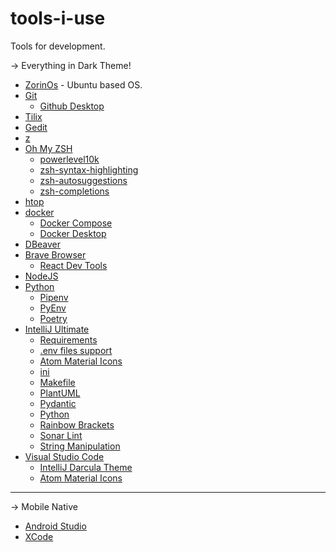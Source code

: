 # tools-i-use
Tools for development.

-> Everything in Dark Theme!
- [ZorinOs](https://www.docker.com/get-docker) - Ubuntu based OS.
- [Git](https://git-scm.com/book/en/v2/Getting-Started-Installing-Git)
  - [Github Desktop](https://docs.docker.com/compose/)
- [Tilix](https://gnunn1.github.io/tilix-web/) <!--- sudo apt install tilix -->
- [Gedit](https://wiki.gnome.org/Apps/Gedit) <!-- sudo apt-get install gedit -->
- [z](https://github.com/rupa/z/blob/master/z.sh)
- [Oh My ZSH](https://github.com/robbyrussell/oh-my-zsh)
  - [powerlevel10k](https://github.com/romkatv/powerlevel10k)
  - [zsh-syntax-highlighting](https://github.com/zsh-users/zsh-syntax-highlighting)
  - [zsh-autosuggestions](https://github.com/zsh-users/zsh-autosuggestions)
  - [zsh-completions](https://github.com/zsh-users/zsh-completions)
- [htop](https://hisham.hm/htop/) <!-- sudo apt install htop -->
- [docker](https://www.docker.com/get-docker)
  - [Docker Compose](https://docs.docker.com/compose/)
  - [Docker Desktop](https://docs.docker.com/desktop/install) <!-- sudo apt-get install ./docker-desktop-<version>-<arch>.deb -->
- [DBeaver](https://flathub.org/apps/details/io.dbeaver.DBeaverCommunity) <!-- sudo snap install dbeaver-ce -->
- [Brave Browser](https://brave.com/)
  - [React Dev Tools](https://chromewebstore.google.com/detail/react-developer-tools/fmkadmapgofadopljbjfkapdkoienihi)
- [NodeJS](https://nodejs.org/en/download/package-manager/#debian-and-ubuntu-based-linux-distributions)
- [Python](https://python.org.br/instalacao-linux/)
  - [Pipenv](https://github.com/pypa/pipenv/)
  - [PyEnv](https://github.com/pyenv/pyenv)
  - [Poetry](https://python-poetry.org/)
- [IntelliJ Ultimate](https://www.jetbrains.com/idea/download) <!-- sudo snap install intellij-idea-ultimate --classic -->
  - [Requirements](https://plugins.jetbrains.com/plugin/10837-requirements)
  - [.env files support](https://plugins.jetbrains.com/plugin/9525--env-files-support)
  - [Atom Material Icons](https://plugins.jetbrains.com/plugin/10044-atom-material-icons)
  - [ini](https://plugins.jetbrains.com/plugin/6981-ini)
  - [Makefile](https://plugins.jetbrains.com/plugin/9333-makefile-language)
  - [PlantUML](https://plugins.jetbrains.com/plugin/7017-plantuml-integration)
  - [Pydantic](https://plugins.jetbrains.com/plugin/12861-pydantic)
  - [Python](https://plugins.jetbrains.com/plugin/631-python)
  - [Rainbow Brackets](https://plugins.jetbrains.com/plugin/10080-rainbow-brackets)
  - [Sonar Lint](https://plugins.jetbrains.com/plugin/7973-sonarlint)
  - [String Manipulation](https://plugins.jetbrains.com/plugin/2162-string-manipulation)
- [Visual Studio Code](https://flathub.org/apps/details/com.visualstudio.code) <!-- sudo snap install --classic code -->
  - [IntelliJ Darcula Theme](https://marketplace.visualstudio.com/items?itemName=fisenkodv.vscode-intellij-darcula-theme)
  - [Atom Material Icons]()

___________________________________________________________________________________________________________________________

-> Mobile Native
- [Android Studio](https://developer.android.com/studio?hl=pt-br)
- [XCode](https://developer.android.com/studio?hl=pt-br)
